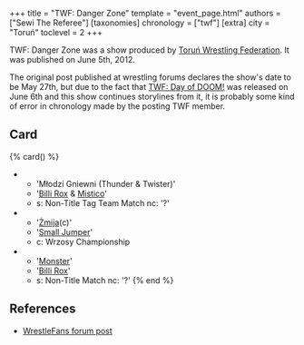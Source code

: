 +++
title = "TWF: Danger Zone"
template = "event_page.html"
authors = ["Sewi The Referee"]
[taxonomies]
chronology = ["twf"]
[extra]
city = "Toruń"
toclevel = 2
+++

TWF: Danger Zone was a show produced by [Toruń Wrestling Federation](@/o/twf.md). It was published on June 5th, 2012. 

The original post published at wrestling forums declares the show's date to be May 27th, but due to the fact that [TWF: Day of DOOM!](@/e/twf/2012-06-03-twf-day-of-doom.md) was released on June 6th and this show continues storylines from it, it is probably some kind of error in chronology made by the posting TWF member.

## Card

{% card() %}
- - 'Młodzi Gniewni (Thunder & Twister)'
  - '[Billi Rox](@/w/corin-mear.md) & [Mistico](@/w/mistico.md)'
  - s: Non-Title Tag Team Match
    nc: '?'
- - '[Żmija](@/w/zmija.md)(c)'
  - '[Small Jumper](@/w/small-jumper.md)'
  - c: Wrzosy Championship
- - '[Monster](@/w/chris-hunter.md)'
  - '[Billi Rox](@/w/corin-mear.md)'
  - s: Non-Title Match
    nc: '?'
{% end %}

## References 

* [WrestleFans forum post](https://wrestlefans.pl/forum/viewtopic.php?f=59&t=29857)

